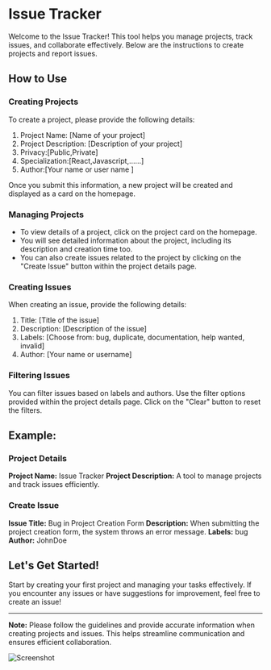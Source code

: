 # Issue Tracker

Welcome to the Issue Tracker! This tool helps you manage projects, track issues, and collaborate effectively. Below are the instructions to create projects and report issues.

## How to Use

### Creating Projects

To create a project, please provide the following details:

1. Project Name: [Name of your project]
2. Project Description: [Description of your project]
3. Privacy:[Public,Private]
4. Specialization:[React,Javascript,......]
5. Author:[Your name or user name ]

Once you submit this information, a new project will be created and displayed as a card on the homepage.

### Managing Projects

- To view details of a project, click on the project card on the homepage.
- You will see detailed information about the project, including its description and creation time too.
- You can also create issues related to the project by clicking on the "Create Issue" button within the project details page.

### Creating Issues

When creating an issue, provide the following details:

1. Title: [Title of the issue]
2. Description: [Description of the issue]
3. Labels: [Choose from: bug, duplicate, documentation, help wanted, invalid]
4. Author: [Your name or username]

### Filtering Issues

You can filter issues based on labels and authors. Use the filter options provided within the project details page. Click on the "Clear" button to reset the filters.

## Example:

### Project Details

**Project Name:** Issue Tracker
**Project Description:** A tool to manage projects and track issues efficiently.

### Create Issue

**Issue Title:** Bug in Project Creation Form
**Description:** When submitting the project creation form, the system throws an error message.
**Labels:** bug
**Author:** JohnDoe

## Let's Get Started!

Start by creating your first project and managing your tasks effectively. If you encounter any issues or have suggestions for improvement, feel free to create an issue!

---

**Note:** Please follow the guidelines and provide accurate information when creating projects and issues. This helps streamline communication and ensures efficient collaboration.

![Screenshot](screenshot.png)
